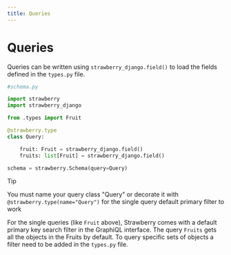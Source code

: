 ```yaml
---
title: Queries
---
```


# Queries

Queries can be written using `strawberry_django.field()` to load the fields defined in the `types.py` file.

```python
#schema.py

import strawberry
import strawberry_django

from .types import Fruit

@strawberry.type
class Query:

    fruit: Fruit = strawberry_django.field()
    fruits: list[Fruit] = strawberry_django.field()

schema = strawberry.Schema(query=Query)
```

> [!TIP]
> You must name your query class "Query" or decorate it with `@strawberry.type(name="Query")` for the single query default primary filter to work

For the single queries (like `Fruit` above), Strawberry comes with a default primary key search filter in the GraphiQL interface. The query `Fruits` gets all the objects in the Fruits by default. To query specific sets of objects a filter need to be added in the `types.py` file.

